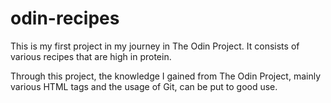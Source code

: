 # odin-recipes

This is my first project in my journey in The Odin Project. It consists of various recipes that are high in protein.

Through this project, the knowledge I gained from The Odin Project, mainly various HTML tags and the usage of Git, can be put to good use.